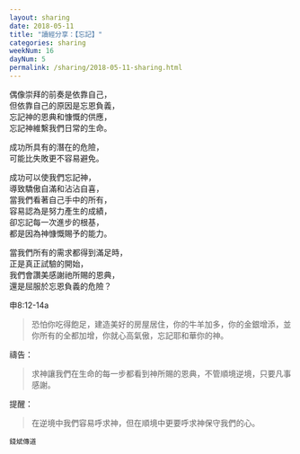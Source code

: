 ```yaml
---
layout: sharing
date: 2018-05-11
title: "讀經分享：【忘記】"
categories: sharing
weekNum: 16
dayNum: 5
permalink: /sharing/2018-05-11-sharing.html
---
```


偶像崇拜的前奏是依靠自己，  
但依靠自己的原因是忘恩負義，  
忘記神的恩典和慷慨的供應，  
忘記神維繫我們日常的生命。  

成功所具有的潛在的危險，  
可能比失敗更不容易避免。   

成功可以使我們忘記神，  
導致驕傲自滿和沾沾自喜，  
當我們看著自己手中的所有，  
容易認為是努力產生的成績，  
卻忘記每一次進步的根基，  
都是因為神慷慨賜予的能力。  

當我們所有的需求都得到滿足時，  
正是真正試驗的開始，  
我們會讚美感謝祂所賜的恩典，  
還是屈服於忘恩負義的危險？  

申8:12-14a
>恐怕你吃得飽足，建造美好的房屋居住，你的牛羊加多，你的金銀增添，並你所有的全都加增，你就心高氣傲，忘記耶和華你的神。

禱告：
>求神讓我們在生命的每一步都看到神所賜的恩典，不管順境逆境，只要凡事感謝。

提醒：
>在逆境中我們容易呼求神，但在順境中更要呼求神保守我們的心。

`錢斌傳道`
